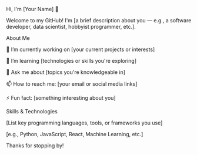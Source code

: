 Hi, I'm [Your Name] 👋

Welcome to my GitHub!
I'm [a brief description about you — e.g., a software developer, data scientist, hobbyist programmer, etc.].

About Me

🔭 I’m currently working on [your current projects or interests]

🌱 I’m learning [technologies or skills you're exploring]

💬 Ask me about [topics you're knowledgeable in]

📫 How to reach me: [your email or social media links]

⚡ Fun fact: [something interesting about you]

Skills & Technologies

[List key programming languages, tools, or frameworks you use]

[e.g., Python, JavaScript, React, Machine Learning, etc.]

Thanks for stopping by!
